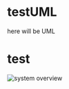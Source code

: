 # testUML

here will be UML

# test

![system overview](http://www.plantuml.com/plantuml/proxy?cache=no&src=https://raw.github.com/ddanilyuk/testUML/master/some.iuml)

